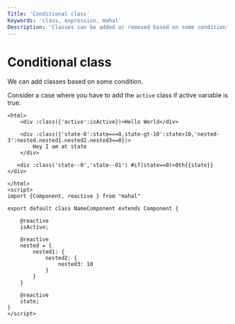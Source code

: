 ```yaml
---
Title: 'Conditional class'
Keywords: 'class, expression, mahal'
Description: 'Classes can be added or removed based on some condition'
---
```


# Conditional class

We can add classes based on some condition.

Consider a case where you have to add the `active` class if active variable is true.

```
<html>
    <div :class({'active':isActive})>Hello World</div>

    <div :class({'state-0':state===0,state-gt-10':state>10,'nested-3':nested.nested1.nested2.nested3==0})>
        Hey I am at state
    </div>

   <div :class('state--0','state--01') #if(state==0)>0th{{state}}</div>

</html>
<script>
import {Component, reactive } from "mahal"

export default class NameComponent extends Component {

    @reactive
    isActive;

    @reactive
    nested = {
        nested1: {
            nested2: {
                nested3: 10
            }
        }
    }

    @reactive
    state;
}
</script>
```



